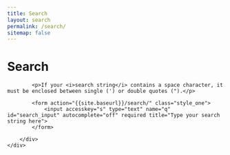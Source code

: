 ```yaml
---
title: Search
layout: search
permalink: /search/
sitemap: false
---
```



<div id="search_section_container" class="section_container_wrapper section_container_wrapper_border">
    <h1>Search</h1>
    <div class="section_container">
        <div class="container">

            <p>If your <i>search string</i> contains a space character, it must be enclosed between single (') or double quotes (").</p>
            
            <form action="{{site.baseurl}}/search/" class="style_one">
                <input accesskey="s" type="text" name="q" id="search_input" autocomplete="off" required title="Type your search string here">
            </form>

        </div>
    </div>
</div>

<div id="tipue_search_content">

<script>
    $(document).ready(function() {
         $('#search_input').tipuesearch({
                {% if site.development %}'debug': true,{% endif %}
                'mode': 'json',
                'contentLocation': '{{site.baseurl}}/search.json',
                'show': 20,
                'showURL': false,
                'highlightTerms': false,
         });
    });
</script>
